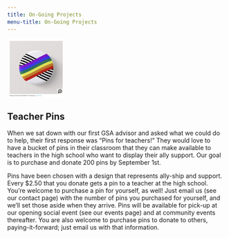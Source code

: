 ```yaml
---
title: On-Going Projects
menu-title: On-Going Projects
---
```


![teacher pin design](/files/pin.png)

## Teacher Pins

When we sat down with our first GSA advisor and asked what we could do to help, their first response was “Pins for teachers!” They would love to have a bucket of pins in their classroom that they can make available to teachers in the high school who want to display their ally support. Our goal is to purchase and donate 200 pins by September 1st. 

Pins have been chosen with a design that represents ally-ship and support. Every $2.50 that you donate gets a pin to a teacher at the high school. You’re welcome to purchase a pin for yourself, as well! Just email us (see our contact page) with the number of pins you purchased for yourself, and we’ll set those aside when they arrive. Pins will be available for pick-up at our opening social event (see our events page) and at community events thereafter. You are also welcome to purchase pins to donate to others, paying-it-forward; just email us with that information. 
